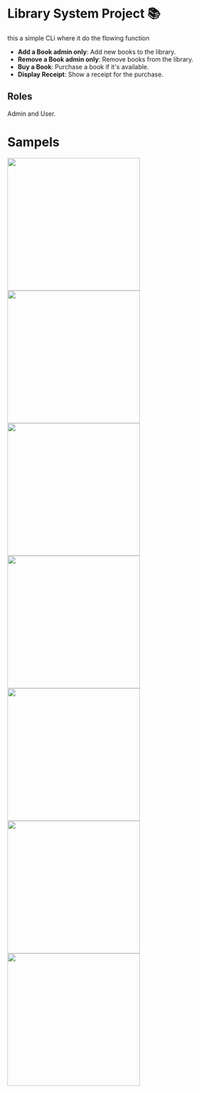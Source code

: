 # Library System Project 📚

this a simple CLi where it do the flowing function 
- **Add a Book admin only**: Add new books to the library.
- **Remove a Book admin only**: Remove books from the library.
- **Buy a Book**: Purchase a book if it's available.
- **Display Receipt**: Show a receipt for the purchase.


## Roles
Admin and User.

# Sampels

  <p float="left">
  <img src="imag/1.png" width="300" />
  <img src="imag/2.png" width="300" /> 
  <img src="imag/3.png" width="300" />
  <img src="imag/4.png" width="300" />
  <img src="imag/5.png" width="300" />
  <img src="imag/6.png" width="300" />
  <img src="imag/7.png" width="300" />


</p>

